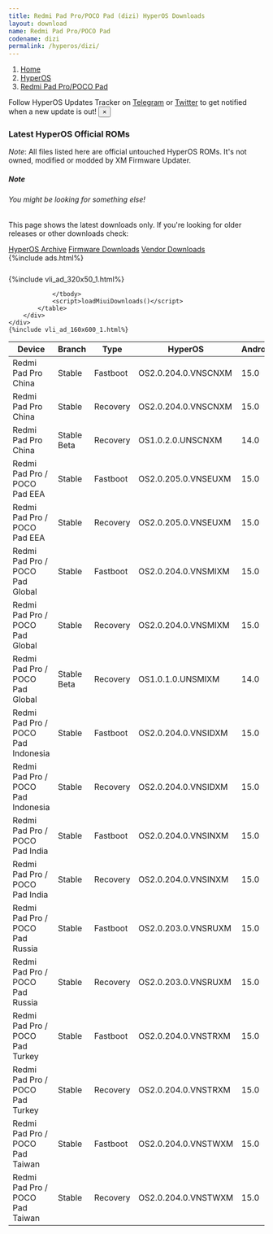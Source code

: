 ```yaml
---
title: Redmi Pad Pro/POCO Pad (dizi) HyperOS Downloads
layout: download
name: Redmi Pad Pro/POCO Pad
codename: dizi
permalink: /hyperos/dizi/
---
```

<nav aria-label="breadcrumb">
    <ol class="breadcrumb">
        <li class="breadcrumb-item"><a href="/">Home</a></li>
        <li class="breadcrumb-item"><a href="/hyperos/">HyperOS</a></li>
        <li class="breadcrumb-item active" aria-current="page"><a href="/hyperos/dizi/">Redmi Pad Pro/POCO Pad</a></li>
    </ol>
</nav>
<div class="alert alert-primary alert-dismissible fade show" role="alert">
    Follow HyperOS Updates Tracker on <a href="https://t.me/MIUIUpdatesTracker" class="alert-link">Telegram</a>
     or <a href="https://twitter.com/MiFwUpdater" class="alert-link">Twitter</a> to get notified when a new update is out!
    <button type="button" class="close" data-dismiss="alert" aria-label="Close">
        <span aria-hidden="true">&times;</span>
    </button>
</div>

### Latest HyperOS Official ROMs
*Note*: All files listed here are official untouched HyperOS ROMs. It's not owned, modified or modded by XM Firmware Updater.
<div class="card">
  <div class="card-body">
    <h5 class="card-title">Note</h5>
    <h6 class="card-subtitle mb-2 text-muted">You might be looking for something else!</h6>
    <p class="card-text">This page shows the latest downloads only.
     If you're looking for older releases or other downloads check:</p>
    <a href="/archive/hyperos/dizi/" class="card-link">HyperOS Archive</a>
    <a href="/firmware/dizi/" class="card-link">Firmware Downloads</a>
    <a href="/vendor/dizi/" class="card-link">Vendor Downloads</a>
  </div>
</div>
{%include ads.html%}
<div class="row justify-content-center">
    <div class="col-10">
        <div class="table-responsive-md" style="margin-top: 25px;">
            {%include vli_ad_320x50_1.html%}
            <table id="miui" class="display dt-responsive nowrap compact table table-striped table-hover table-sm">
                <thead class="thead-dark">
                    <tr>
                        <th data-ref="device">Device</th>
                        <th data-ref="branch">Branch</th>
                        <th data-ref="type">Type</th>
                        <th data-ref="miui">HyperOS</th>
                        <th data-ref="android">Android</th>
                        <th data-ref="size">Size</th>
                        <th data-ref="size">Date</th>
                        <th data-ref="link">Link</th>
                    </tr>
                </thead>
                <tbody>
                <tr><td>Redmi Pad Pro China</td><td>Stable</td><td>Fastboot</td><td>OS2.0.204.0.VNSCNXM</td><td>15.0</td><td>6.4 GB</td><td>2025-09-15</td><td><a href="/hyperos/dizi/stable/OS2.0.204.0.VNSCNXM/">Download</a></td></tr>
<tr><td>Redmi Pad Pro China</td><td>Stable</td><td>Recovery</td><td>OS2.0.204.0.VNSCNXM</td><td>15.0</td><td>5.2 GB</td><td>2025-09-22</td><td><a href="/hyperos/dizi/stable/OS2.0.204.0.VNSCNXM/">Download</a></td></tr>
<tr><td>Redmi Pad Pro China</td><td>Stable Beta</td><td>Recovery</td><td>OS1.0.2.0.UNSCNXM</td><td>14.0</td><td>4.5 GB</td><td>2024-05-06</td><td><a href="/hyperos/dizi/stable beta/OS1.0.2.0.UNSCNXM/">Download</a></td></tr>
<tr><td>Redmi Pad Pro / POCO Pad EEA</td><td>Stable</td><td>Fastboot</td><td>OS2.0.205.0.VNSEUXM</td><td>15.0</td><td>5.9 GB</td><td>2025-10-13</td><td><a href="/hyperos/dizi/stable/OS2.0.205.0.VNSEUXM/">Download</a></td></tr>
<tr><td>Redmi Pad Pro / POCO Pad EEA</td><td>Stable</td><td>Recovery</td><td>OS2.0.205.0.VNSEUXM</td><td>15.0</td><td>4.9 GB</td><td>2025-10-17</td><td><a href="/hyperos/dizi/stable/OS2.0.205.0.VNSEUXM/">Download</a></td></tr>
<tr><td>Redmi Pad Pro / POCO Pad Global</td><td>Stable</td><td>Fastboot</td><td>OS2.0.204.0.VNSMIXM</td><td>15.0</td><td>6.3 GB</td><td>2025-09-30</td><td><a href="/hyperos/dizi/stable/OS2.0.204.0.VNSMIXM/">Download</a></td></tr>
<tr><td>Redmi Pad Pro / POCO Pad Global</td><td>Stable</td><td>Recovery</td><td>OS2.0.204.0.VNSMIXM</td><td>15.0</td><td>4.9 GB</td><td>2025-10-15</td><td><a href="/hyperos/dizi/stable/OS2.0.204.0.VNSMIXM/">Download</a></td></tr>
<tr><td>Redmi Pad Pro / POCO Pad Global</td><td>Stable Beta</td><td>Recovery</td><td>OS1.0.1.0.UNSMIXM</td><td>14.0</td><td>4.2 GB</td><td>2024-06-05</td><td><a href="/hyperos/dizi/stable beta/OS1.0.1.0.UNSMIXM/">Download</a></td></tr>
<tr><td>Redmi Pad Pro / POCO Pad Indonesia</td><td>Stable</td><td>Fastboot</td><td>OS2.0.204.0.VNSIDXM</td><td>15.0</td><td>5.8 GB</td><td>2025-10-13</td><td><a href="/hyperos/dizi/stable/OS2.0.204.0.VNSIDXM/">Download</a></td></tr>
<tr><td>Redmi Pad Pro / POCO Pad Indonesia</td><td>Stable</td><td>Recovery</td><td>OS2.0.204.0.VNSIDXM</td><td>15.0</td><td>4.8 GB</td><td>2025-10-22</td><td><a href="/hyperos/dizi/stable/OS2.0.204.0.VNSIDXM/">Download</a></td></tr>
<tr><td>Redmi Pad Pro / POCO Pad India</td><td>Stable</td><td>Fastboot</td><td>OS2.0.204.0.VNSINXM</td><td>15.0</td><td>5.4 GB</td><td>2025-10-13</td><td><a href="/hyperos/dizi/stable/OS2.0.204.0.VNSINXM/">Download</a></td></tr>
<tr><td>Redmi Pad Pro / POCO Pad India</td><td>Stable</td><td>Recovery</td><td>OS2.0.204.0.VNSINXM</td><td>15.0</td><td>4.7 GB</td><td>2025-10-20</td><td><a href="/hyperos/dizi/stable/OS2.0.204.0.VNSINXM/">Download</a></td></tr>
<tr><td>Redmi Pad Pro / POCO Pad Russia</td><td>Stable</td><td>Fastboot</td><td>OS2.0.203.0.VNSRUXM</td><td>15.0</td><td>6.5 GB</td><td>2025-09-12</td><td><a href="/hyperos/dizi/stable/OS2.0.203.0.VNSRUXM/">Download</a></td></tr>
<tr><td>Redmi Pad Pro / POCO Pad Russia</td><td>Stable</td><td>Recovery</td><td>OS2.0.203.0.VNSRUXM</td><td>15.0</td><td>4.7 GB</td><td>2025-09-18</td><td><a href="/hyperos/dizi/stable/OS2.0.203.0.VNSRUXM/">Download</a></td></tr>
<tr><td>Redmi Pad Pro / POCO Pad Turkey</td><td>Stable</td><td>Fastboot</td><td>OS2.0.204.0.VNSTRXM</td><td>15.0</td><td>5.9 GB</td><td>2025-10-17</td><td><a href="/hyperos/dizi/stable/OS2.0.204.0.VNSTRXM/">Download</a></td></tr>
<tr><td>Redmi Pad Pro / POCO Pad Turkey</td><td>Stable</td><td>Recovery</td><td>OS2.0.204.0.VNSTRXM</td><td>15.0</td><td>4.8 GB</td><td>2025-10-23</td><td><a href="/hyperos/dizi/stable/OS2.0.204.0.VNSTRXM/">Download</a></td></tr>
<tr><td>Redmi Pad Pro / POCO Pad Taiwan</td><td>Stable</td><td>Fastboot</td><td>OS2.0.204.0.VNSTWXM</td><td>15.0</td><td>5.5 GB</td><td>2025-10-17</td><td><a href="/hyperos/dizi/stable/OS2.0.204.0.VNSTWXM/">Download</a></td></tr>
<tr><td>Redmi Pad Pro / POCO Pad Taiwan</td><td>Stable</td><td>Recovery</td><td>OS2.0.204.0.VNSTWXM</td><td>15.0</td><td>4.7 GB</td><td>2025-10-23</td><td><a href="/hyperos/dizi/stable/OS2.0.204.0.VNSTWXM/">Download</a></td></tr>

                </tbody>
                <script>loadMiuiDownloads()</script>
            </table>
        </div>
    </div>
    {%include vli_ad_160x600_1.html%}
</div>
